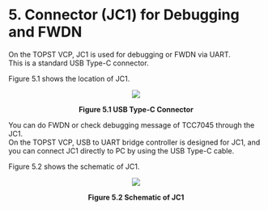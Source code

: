 # 5. Connector (JC1) for Debugging and FWDN  


On the TOPST VCP, JC1 is used for debugging or FWDN via UART.  
This is a standard USB Type-C connector.  

Figure 5.1 shows the location of JC1.  
<p align="center"><img src="https://github.com/topst-development/Documentation/assets/161264431/8b19656c-59d5-4389-87f3-4939bf501587"></p>  
<p align="center"><strong>Figure 5.1 USB Type-C Connector</strong></p>  

You can do FWDN or check debugging message of TCC7045 through the JC1.  
On the TOPST VCP, USB to UART bridge controller is designed for JC1, and you can connect JC1 directly to PC by using the USB Type-C cable.  

Figure 5.2 shows the schematic of JC1.  
<p align="center"><img src="https://github.com/Topst-Dev/Documentation/assets/161264431/e41b0085-3985-41bc-b036-cd203575ad20"></p>  
<p align="center"><strong>Figure 5.2 Schematic of JC1</strong></p>  
